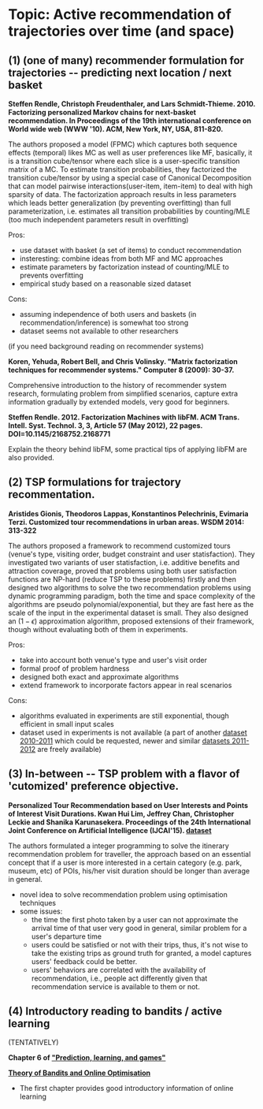 Topic: Active recommendation of trajectories over time (and space)
=========== 

(1) (one of many) recommender formulation for trajectories -- predicting next location / next basket
-----------

**Steffen Rendle, Christoph Freudenthaler, and Lars Schmidt-Thieme. 2010. 
Factorizing personalized Markov chains for next-basket recommendation. 
In Proceedings of the 19th international conference on World wide web (WWW '10). ACM, New York, NY, USA, 811-820.**

The authors proposed a model (FPMC) which captures both sequence effects (temporal) likes MC as well as user preferences like MF,
basically, it is a transition cube/tensor where each slice is a user-specific transition matrix of a MC.
To estimate transition probabilities, they factorized the transition cube/tensor by using a special case of Canonical Decomposition 
that can model pairwise interactions(user-item, item-item) to deal with high sparsity of data. 
The factorization approach results in less parameters which leads better generalization (by preventing overfitting) 
than full parameterization, i.e. estimates all transition probabilities by counting/MLE 
(too much independent parameters result in overfitting)

Pros:
* use dataset with basket (a set of items) to conduct recommendation
* insteresting: combine ideas from both MF and MC approaches
* estimate parameters by factorization instead of counting/MLE to prevents overfitting
* empirical study based on a reasonable sized dataset 

Cons:
* assuming independence of both users and baskets (in recommendation/inference) is somewhat too strong
* dataset seems not available to other researchers


(if you need background reading on recommender systems)

**Koren, Yehuda, Robert Bell, and Chris Volinsky. 
"Matrix factorization techniques for recommender systems." Computer 8 (2009): 30-37.**

Comprehensive introduction to the history of recommender system research,
formulating problem from simplified scenarios, capture extra information gradually by extended models, very good for beginners.


**Steffen Rendle. 2012. 
Factorization Machines with libFM. 
ACM Trans. Intell. Syst. Technol. 3, 3, Article 57 (May 2012), 22 pages. DOI=10.1145/2168752.2168771**

Explain the theory behind libFM, some practical tips of applying libFM are also provided.


(2) TSP formulations for trajectory recommentation.
-----------

**Aristides Gionis, Theodoros Lappas, Konstantinos Pelechrinis, Evimaria Terzi.
Customized tour recommendations in urban areas. 
WSDM 2014: 313-322**

The authors proposed a framework to recommend customized tours (venue's type, visiting order, budget constraint and user statisfaction).
They investigated two variants of user statisfaction, i.e. additive benefits and attraction coverage, 
proved that problems using both user satisfaction functions are NP-hard (reduce TSP to these problems) firstly 
and then designed two algorithms to solve the two recommendation problems using dynamic programming paradigm,
both the time and space complexity of the algorithms are pseudo polynomial/exponential, 
but they are fast here as the scale of the input in the experimental dataset is small.
They also designed an ($1-\epsilon$) approximation algorithm, proposed extensions of their framework, 
though without evaluating both of them in experiments.

Pros:
 * take into account both venue's type and user's visit order
 * formal proof of problem hardness
 * designed both exact and approximate algorithms
 * extend framework to incorporate factors appear in real scenarios

Cons:
 * algorithms evaluated in experiments are still exponential, though efficient in small input scales
 * dataset used in experiments is not available 
   (a part of another [dataset 2010-2011](http://infolab.tamu.edu/data/) which could be requested,
   newer and similar [datasets 2011-2012](https://sites.google.com/site/yangdingqi/home/foursquare-dataset) are freely available)


(3) In-between -- TSP problem with a flavor of 'cutomized' preference objective. 
-----------

**Personalized Tour Recommendation based on User Interests and Points of Interest Visit Durations. 
Kwan Hui Lim, Jeffrey Chan, Christopher Leckie and Shanika Karunasekera. 
Proceedings of the 24th International Joint Conference on Artificial Intelligence (IJCAI'15). 
[dataset](https://sites.google.com/site/limkwanhui/datacode#ijcai15)**

The authors formulated a integer programming to solve the itinerary recommendation problem for traveller,
the approach based on an essential concept that if a user is more interested in a certain category (e.g. park, museum, etc) 
of POIs, his/her visit duration should be longer than average in general.

* novel idea to solve recommendation problem using optimisation techniques
* some issues:
  * the time the first photo taken by a user can not approximate the arrival time of that user very good in general, 
    similar problem for a user's departure time
  * users could be satisfied or not with their trips, thus, it's not wise to take the existing trips as ground truth for granted,
    a model captures users' feedback could be better.
  * users' behaviors are correlated with the availability of recommendation, i.e., people act differently given that
    recommendation service is available to them or not.


(4) Introductory reading to bandits / active learning 
-----------

(TENTATIVELY)

**Chapter 6 of ["Prediction, learning, and games"](http://www.ii.uni.wroc.pl/~lukstafi/pmwiki/uploads/AGT/Prediction_Learning_and_Games.pdf)**

**[Theory of Bandits and Online Optimisation](http://www.cs.huji.ac.il/~shais/papers/OLsurvey.pdf)**
  * The first chapter provides good introductory information of online learning
